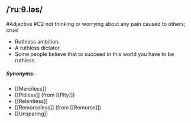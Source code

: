 ## /ˈruːθ.ləs/
#Adjective
#C2
not thinking or worrying about any pain caused to others; cruel

- Ruthless ambition.
- A ruthless dictator.
- Some people believe that to succeed in this world you have to be ruthless.

##### Synonyms:
- [[Merciless]]
- [[Pitiless]] (from [[Pity]])
- [[Relentless]]
- [[Remorseless]] (from [[Remorse]])
- [[Unsparing]]